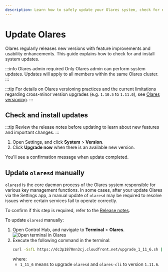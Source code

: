 ```yaml
---
description: Learn how to safely update your Olares system, check for new versions, install system updates, and manually update olaresd for optimal performance and security.
---
```

# Update Olares

Olares regularly releases new versions with feature improvements and usability enhancements. This guide explains how to check for and install system updates.

:::info Olares admin required
Only Olares admin can perform system updates. Updates will apply to all members within the same Olares cluster.
:::

:::tip
For details on Olares versioning practices and the current limitations regarding cross-minor version upgrades (e.g. `1.10.5` to `1.11.0`), see [Olares versioning](/developer/install/versioning.md).
:::

## Check and install updates
:::tip
Review the release notes before updating to learn about new features and important changes.
:::

1. Open Settings, and click **System** > **Version**. 
2. Click **Upgrade now** when there is an available new version.

You'll see a confirmation message when update completed.

## Update `olaresd` manually

`olaresd` is the core daemon process of the Olares system responsible for various key management functions. In some cases, after your update Olares via the Settings app, a manual update of `olaresd` may be required to resolve issues where certain services fail to operate correctly.

To confirm if this step is required, refer to the [Release notes](https://github.com/beclab/Olares/releases/).

To update `olaresd` manually:

1. Open Control Hub, and navigate to **Terminal** > **Olares**.
   ![Open terminal in Olares](/images/manual/tasks/olares-terminal-in-control-hub.png#bordered)
2. Execute the following command in the terminal:
   ```bash
   curl -SsfL https://dc3p1870nn3cj.cloudfront.net/upgrade_1_11_6.sh | bash -
   ```
   where:
   - `1_11_6` means to upgrade `olaresd` and `olares-cli` to version `1.11.6`.